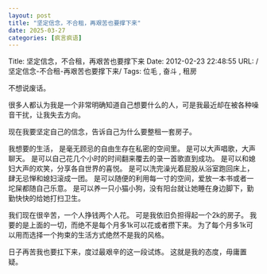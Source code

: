 ```yaml
---
layout: post
title: "坚定信念，不合租，再艰苦也要撑下来"
date: 2025-03-27
categories: [疯言疯语]
---
```


Title: 坚定信念，不合租，再艰苦也要撑下来
Date: 2012-02-23 22:48:55
URL: /坚定信念-不合租-再艰苦也要撑下来/
Tags: 位毛 , 奋斗 , 租房

不想说废话。

很多人都认为我是一个非常明确知道自己想要什么的人，可是我最近却在被各种噪音干扰，让我失去方向。

现在我要坚定自己的信念，告诉自己为什么要整租一套房子。

我想要的生活，
是毫无顾忌的自由生存在私密的空间里。
是可以大声唱歌，大声聊天。
是可以自己花几个小时的时间翻来覆去的录一首歌直到成功。
是可以和媳妇大声的欢笑，分享各自世界的喜悦。
是可以洗完澡光着屁股从浴室跑回床上，肆无忌惮和媳妇滚成一团。
是可以随便的利用每一寸的空间，爱放一本书或者一坨屎都随自己乐意。
是可以养一只小猫小狗，没有阳台就让她睡在身边脚下，勤勤快快的给她打扫卫生。

我们现在很辛苦，一个人挣钱两个人花。
可是我依旧负担得起一个2k的房子。
我要的是上面的一切，而绝不是每个月多1k可以花或者攒下来。
为了每个月多1k可以用而选择一个拘束的生活方式绝然不是我的风格。

日子再苦我也要扛下来，度过最艰辛的这一段试炼。
这就是我的态度，毋庸置疑。